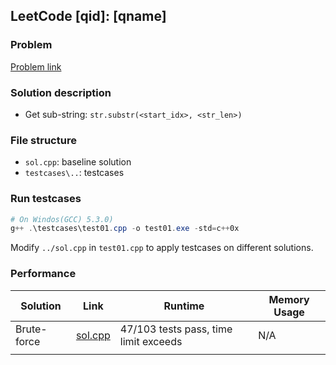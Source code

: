 ## LeetCode [qid]: [qname]

### Problem

[Problem link]()

### Solution description

- Get sub-string: `str.substr(<start_idx>, <str_len>)`


### File structure

 - `sol.cpp`: baseline solution
 - `testcases\..`: testcases

### Run testcases

```powershell
# On Windos(GCC) 5.3.0)
g++ .\testcases\test01.cpp -o test01.exe -std=c++0x
```

Modify `../sol.cpp`  in `test01.cpp` to apply testcases on different solutions.

### Performance

| Solution             | Link         | Runtime | Memory Usage |
| ------------------------ | ------- | ------------ | ------------ |
| Brute-force | [sol.cpp](sol.cpp) | 47/103 tests pass, time limit exceeds | N/A |
|          |      |         |              |

